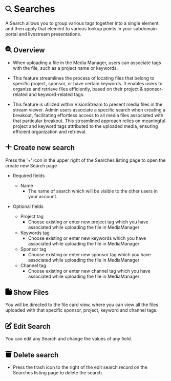 # <img src="https://raw.githubusercontent.com/vishaldhole173/pro-stream-documentation/main/fontawesome/svgs/solid/magnifying-glass.svg" width="20" height="20"> Searches

A Search allows you to group various tags together into a single element, and then apply that element to various lookup points in your subdomain portal and livestream presentations.

## <img src="https://raw.githubusercontent.com/vishaldhole173/pro-stream-documentation/main/fontawesome/svgs/solid/magnifying-glass-chart.svg" width="20" height="20"> Overview

* When uploading a file in the Media Manager, users can associate tags with the file, such as a project name or keywords.

* This feature streamlines the process of locating files that belong to specific project, sponsor, or have certain keywords. It enables users to organize and retrieve files efficiently, based on their project & sponsor-related and keyword-related tags.

* This feature is utilized within VisionStream to present media files in the stream viewer. Admin users associate a specific search when creating a breakout, facilitating effortless access to all media files associated with that particular breakout. This streamlined approach relies on meaningful project and keyword tags attributed to the uploaded media, ensuring efficient organization and retrieval.

## <img src="https://raw.githubusercontent.com/vishaldhole173/pro-stream-documentation/main/fontawesome/svgs/solid/plus.svg" width="20" height="20"> Create new search

Press the '+' icon in the upper right of the Searches listing page to open the create new Search page

* Required fields
  - Name
    - The name of search which will be visible to the other users in your account.

* Optional fields
  - Project tag
    - Choose existing or enter new project tag which you have associated while uploading the file in MediaManager
  - Keywords tag
    - Choose existing or enter new keywords which you have associated while uploading the file in MediaManager
  - Sponsor tag
    - Choose existing or enter new sponsor tag which you have associated while uploading the file in MediaManager
  - Channel tag
    - Choose existing or enter new channel tag which you have associated while uploading the file in MediaManager

## <img src="https://raw.githubusercontent.com/vishaldhole173/pro-stream-documentation/main/fontawesome/svgs/solid/file.svg" width="20" height="20">  Show Files

You will be directed to the file card view, where you can view all the files uploaded with that specific sponsor, project, keyword and channel tags.

## <img src="https://raw.githubusercontent.com/vishaldhole173/pro-stream-documentation/main/fontawesome/svgs/solid/pen-to-square.svg" width="20" height="20">  Edit Search

You can edit any Search and change the values of any field.

## <img src="https://raw.githubusercontent.com/vishaldhole173/pro-stream-documentation/main/fontawesome/svgs/solid/trash.svg" width="20" height="20"> Delete search

* Press the trash icon to the right of the edit search record on the Searches listing page to delete the search.
